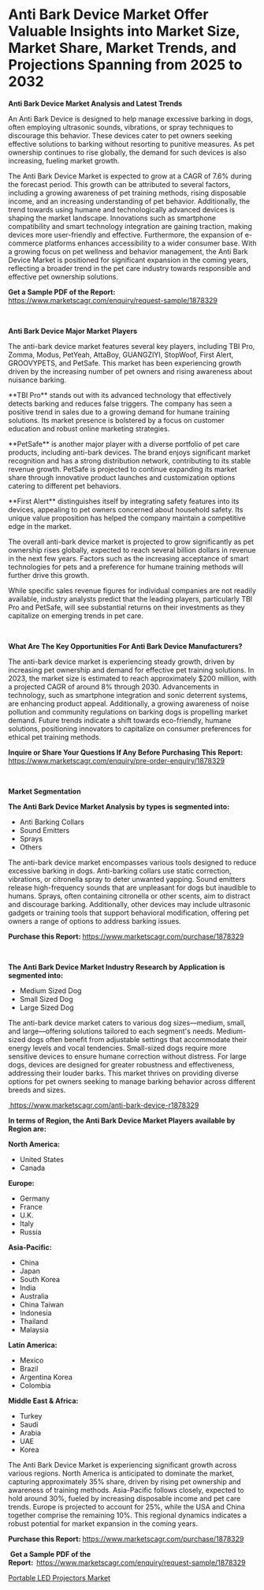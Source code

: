 <p><h1>Anti Bark Device Market Offer Valuable Insights into Market Size, Market Share, Market Trends, and Projections Spanning from 2025 to 2032</h1></p><p><strong>Anti Bark Device Market Analysis and Latest Trends</strong></p>
<p><p>An Anti Bark Device is designed to help manage excessive barking in dogs, often employing ultrasonic sounds, vibrations, or spray techniques to discourage this behavior. These devices cater to pet owners seeking effective solutions to barking without resorting to punitive measures. As pet ownership continues to rise globally, the demand for such devices is also increasing, fueling market growth.</p><p>The Anti Bark Device Market is expected to grow at a CAGR of 7.6% during the forecast period. This growth can be attributed to several factors, including a growing awareness of pet training methods, rising disposable income, and an increasing understanding of pet behavior. Additionally, the trend towards using humane and technologically advanced devices is shaping the market landscape. Innovations such as smartphone compatibility and smart technology integration are gaining traction, making devices more user-friendly and effective. Furthermore, the expansion of e-commerce platforms enhances accessibility to a wider consumer base. With a growing focus on pet wellness and behavior management, the Anti Bark Device Market is positioned for significant expansion in the coming years, reflecting a broader trend in the pet care industry towards responsible and effective pet ownership solutions.</p></p>
<p><strong>Get a Sample PDF of the Report:&nbsp;</strong> <a href="https://www.marketscagr.com/enquiry/request-sample/1878329?utm_campaign=3266&utm_medium=2&utm_source=Github&utm_content=ia&utm_term=04042025&utm_id=anti-bark-device">https://www.marketscagr.com/enquiry/request-sample/1878329</a></p>
<p>&nbsp;</p>
<p><strong>Anti Bark Device Major Market Players</strong></p>
<p><p>The anti-bark device market features several key players, including TBI Pro, Zomma, Modus, PetYeah, AttaBoy, GUANGZIYI, StopWoof, First Alert, GROOVYPETS, and PetSafe. This market has been experiencing growth driven by the increasing number of pet owners and rising awareness about nuisance barking.</p><p>**TBI Pro** stands out with its advanced technology that effectively detects barking and reduces false triggers. The company has seen a positive trend in sales due to a growing demand for humane training solutions. Its market presence is bolstered by a focus on customer education and robust online marketing strategies.</p><p>**PetSafe** is another major player with a diverse portfolio of pet care products, including anti-bark devices. The brand enjoys significant market recognition and has a strong distribution network, contributing to its stable revenue growth. PetSafe is projected to continue expanding its market share through innovative product launches and customization options catering to different pet behaviors.</p><p>**First Alert** distinguishes itself by integrating safety features into its devices, appealing to pet owners concerned about household safety. Its unique value proposition has helped the company maintain a competitive edge in the market.</p><p>The overall anti-bark device market is projected to grow significantly as pet ownership rises globally, expected to reach several billion dollars in revenue in the next few years. Factors such as the increasing acceptance of smart technologies for pets and a preference for humane training methods will further drive this growth. </p><p>While specific sales revenue figures for individual companies are not readily available, industry analysts predict that the leading players, particularly TBI Pro and PetSafe, will see substantial returns on their investments as they capitalize on emerging trends in pet care.</p></p>
<p>&nbsp;</p>
<p><strong>What Are The Key Opportunities For Anti Bark Device Manufacturers?</strong></p>
<p><p>The anti-bark device market is experiencing steady growth, driven by increasing pet ownership and demand for effective pet training solutions. In 2023, the market size is estimated to reach approximately $200 million, with a projected CAGR of around 8% through 2030. Advancements in technology, such as smartphone integration and sonic deterrent systems, are enhancing product appeal. Additionally, a growing awareness of noise pollution and community regulations on barking dogs is propelling market demand. Future trends indicate a shift towards eco-friendly, humane solutions, positioning innovators to capitalize on consumer preferences for ethical pet training methods.</p></p>
<p><strong>Inquire or Share Your Questions If Any Before Purchasing This Report:</strong> <a href="https://www.marketscagr.com/enquiry/pre-order-enquiry/1878329?utm_campaign=3266&utm_medium=2&utm_source=Github&utm_content=ia&utm_term=04042025&utm_id=anti-bark-device">https://www.marketscagr.com/enquiry/pre-order-enquiry/1878329</a></p>
<p>&nbsp;</p>
<p><strong>Market Segmentation</strong></p>
<p><strong>The Anti Bark Device Market Analysis by types is segmented into:</strong></p>
<p><ul><li>Anti Barking Collars</li><li>Sound Emitters</li><li>Sprays</li><li>Others</li></ul></p>
<p><p>The anti-bark device market encompasses various tools designed to reduce excessive barking in dogs. Anti-barking collars use static correction, vibrations, or citronella spray to deter unwanted yapping. Sound emitters release high-frequency sounds that are unpleasant for dogs but inaudible to humans. Sprays, often containing citronella or other scents, aim to distract and discourage barking. Additionally, other devices may include ultrasonic gadgets or training tools that support behavioral modification, offering pet owners a range of options to address barking issues.</p></p>
<p><strong>Purchase this Report:&nbsp;</strong><a href="https://www.marketscagr.com/purchase/1878329?utm_campaign=3266&utm_medium=2&utm_source=Github&utm_content=ia&utm_term=04042025&utm_id=anti-bark-device">https://www.marketscagr.com/purchase/1878329</a></p>
<p>&nbsp;</p>
<p><strong>The Anti Bark Device Market Industry Research by Application is segmented into:</strong></p>
<p><ul><li>Medium Sized Dog</li><li>Small Sized Dog</li><li>Large Sized Dog</li></ul></p>
<p><p>The anti-bark device market caters to various dog sizes—medium, small, and large—offering solutions tailored to each segment's needs. Medium-sized dogs often benefit from adjustable settings that accommodate their energy levels and vocal tendencies. Small-sized dogs require more sensitive devices to ensure humane correction without distress. For large dogs, devices are designed for greater robustness and effectiveness, addressing their louder barks. This market thrives on providing diverse options for pet owners seeking to manage barking behavior across different breeds and sizes.</p></p>
<p><a href="https://www.marketscagr.com/anti-bark-device-r1878329?utm_campaign=3266&utm_medium=2&utm_source=Github&utm_content=ia&utm_term=04042025&utm_id=anti-bark-device">&nbsp;https://www.marketscagr.com/anti-bark-device-r1878329</a></p>
<p><strong>In terms of Region, the Anti Bark Device Market Players available by Region are:</strong></p>
<p>
    <p> <strong> North America: </strong>
        <ul>
            <li>United States</li>
            <li>Canada</li>
        </ul>
        </p> 
    <p> <strong> Europe: </strong>
        <ul>
            <li>Germany</li>
            <li>France</li>
            <li>U.K.</li>
            <li>Italy</li>
            <li>Russia</li>
        </ul>
        </p> 
    <p> <strong> Asia-Pacific: </strong>
        <ul>
            <li>China</li>
            <li>Japan</li>
            <li>South Korea</li>
            <li>India</li>
            <li>Australia</li>
            <li>China Taiwan</li>
            <li>Indonesia</li>
            <li>Thailand</li>
            <li>Malaysia</li>
        </ul>
        </p> 
    <p> <strong> Latin America: </strong>
        <ul>
            <li>Mexico</li>
            <li>Brazil</li>
            <li>Argentina Korea</li>
            <li>Colombia</li>
        </ul>
        </p> 
    <p> <strong> Middle East & Africa: </strong>
        <ul>
            <li>Turkey</li>
            <li>Saudi</li>
            <li>Arabia</li>
            <li>UAE</li>
            <li>Korea</li>
        </ul>
    </p>
    </p>
<p><p>The Anti Bark Device Market is experiencing significant growth across various regions. North America is anticipated to dominate the market, capturing approximately 35% share, driven by rising pet ownership and awareness of training methods. Asia-Pacific follows closely, expected to hold around 30%, fueled by increasing disposable income and pet care trends. Europe is projected to account for 25%, while the USA and China together comprise the remaining 10%. This regional dynamics indicates a robust potential for market expansion in the coming years.</p></p>
<p><strong>Purchase this Report: </strong><a href="https://www.marketscagr.com/purchase/1878329?utm_campaign=3266&utm_medium=2&utm_source=Github&utm_content=ia&utm_term=04042025&utm_id=anti-bark-device">https://www.marketscagr.com/purchase/1878329</a></p>
<p>&nbsp;<strong>Get a Sample PDF of the Report:&nbsp;&nbsp;</strong><a href="https://www.marketscagr.com/enquiry/request-sample/1878329?utm_campaign=3266&utm_medium=2&utm_source=Github&utm_content=ia&utm_term=04042025&utm_id=anti-bark-device">https://www.marketscagr.com/enquiry/request-sample/1878329</a></p>
<p><strong></strong></p>
<p><p><a href="https://github.com/porstheftyux/Market-Research-Report-List-1/blob/main/portable-led-projectors-market.md?utm_campaign=3266&utm_medium=2&utm_source=Github&utm_content=ia&utm_term=04042025&utm_id=anti-bark-device">Portable LED Projectors Market</a></p></p>